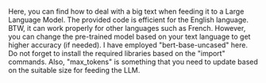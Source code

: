 Here, you can find how to deal with a big text when feeding it to a Large Language Model. The provided code is efficient for the English language. BTW, it can work properly for other languages such as French. 
However, you can change the pre-trained model based on your text language to get higher accuracy (if needed).
I have employed "bert-base-uncased" here. 
Do not forget to install the required libraries based on the "import" commands. Also, "max_tokens" is something that you need to update based on the suitable size for feeding the LLM.
